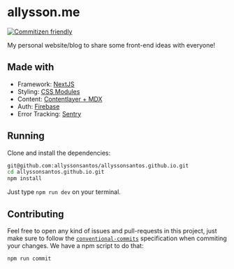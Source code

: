 # allysson.me

[![Commitizen friendly](https://img.shields.io/badge/commitizen-friendly-brightgreen.svg)](http://commitizen.github.io/cz-cli/)

My personal website/blog to share some front-end ideas with everyone!

## Made with

- Framework: [NextJS](https://nextjs.org/)
- Styling: [CSS Modules](https://github.com/css-modules/css-modules)
- Content: [Contentlayer + MDX](https://www.contentlayer.dev/)
- Auth: [Firebase](https://firebase.google.com/docs/auth)
- Error Tracking: [Sentry](https://sentry.io/)

## Running

Clone and install the dependencies:

```bash
git@github.com:allyssonsantos/allyssonsantos.github.io.git
cd allyssonsantos.github.io.git
npm install
```

Just type `npm run dev` on your terminal.

## Contributing

Feel free to open any kind of issues and pull-requests in this project, just
make sure to follow the [`conventional-commits`](https://www.conventionalcommits.org/en/v1.0.0/)
specification when commiting your changes. We have a npm script to do that:

```bash
npm run commit
```
